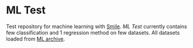 # ML Test
Test repository for machine learning with [Smile](https://github.com/haifengl/smile).
_ML Test_ currently contains few classification and 1 regression method on few datasets.
All datasets loaded from [ML archive](https://archive.ics.uci.edu/ml/index.php).